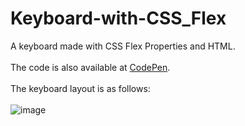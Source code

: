 # Keyboard-with-CSS_Flex
A keyboard made with CSS Flex Properties and HTML. <br><br>
The code is also available at <a href = "https://codepen.io/Arashi1610/pen/OJvNWdd">CodePen</a>. <br><br>
The keyboard layout is as follows: <br><br>
![image](https://user-images.githubusercontent.com/61089784/178142390-d631a6ef-587c-4b94-9518-42ab58ea0d85.png)
